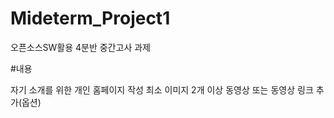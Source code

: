 # Mideterm_Project1

오픈소스SW활용 4분반 중간고사 과제

#내용

자기 소개를 위한 개인 홈페이지 작성
최소 이미지 2개 이상
동영상 또는 동영상 링크 추가(옵션)
